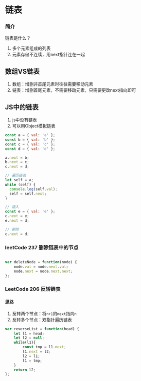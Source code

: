 # 链表
### 简介

链表是什么？
1. 多个元素组成的列表
2. 元素存储不连续，用next指针连在一起

## 数组VS链表
1. 数组：增删非首尾元素时往往需要移动元素
2. 链表：增删首尾元素，不需要移动元素，只需要更改next指向即可

## JS中的链表
1. js中没有链表
2. 可以用Object模拟链表

```javascript
const a = { val: 'a' };
const b = { val: 'b' };
const c = { val: 'c' };
const d = { val: 'd' };

a.next = b;
b.next = c;
c.next = d;

// 遍历链表
let self = a;
while (self) {
  console.log(self.val);
  self = self.next;
}

// 插入
const e = { val: 'e' };
c.next = e;
e.next = d;

// 删除
c.next = d;
```
### leetCode 237 删除链表中的节点
```javascript

var deleteNode = function(node) {
    node.val = node.next.val;
    node.next = node.next.next;
};

```
### LeetCode 206 反转链表
#### 思路
1. 反转两个节点：将```n+1```的```next```指向```n```
2. 反转多个节点：双指针遍历链表
```javascript
var reverseList = function(head) {
    let l1 = head;
    let l2 = null;
    while(l1){
        const tmp = l1.next;
        l1.next = l2;
        l2 = l1;
        l1 = tmp;
    }
    return l2;
};
```
